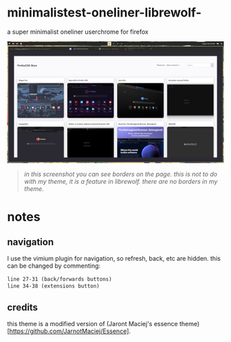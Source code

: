 # minimalistest-oneliner-librewolf-
a super minimalist oneliner userchrome for firefox

![screenshot of the theme](./res/screenshot.png "screenshot")
> *in this screenshot you can see borders on the page. this is not to do with my theme, it is a feature in librewolf. there are no borders in my theme.*

# notes
## navigation
I use the vimium plugin for navigation, so refresh, back, etc are hidden. this can be changed by commenting:
```
line 27-31 (back/forwards buttons)
line 34-38 (extensions button)
```

## credits
this theme is a modified version of (Jaront Maciej's essence theme)[https://github.com/JarnotMaciej/Essence].
